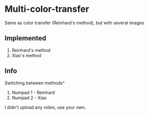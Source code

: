 # Multi-color-transfer
Same as color transfer (Reinhard's method), but with several images

## Implemented
1) Reinhard's method
2) Xiao's method

## Info
Switching between methods^
1) Numpad 1 - Reinhard
2) Numpad 2 - Xiao

I didn't upload any video, use your own.